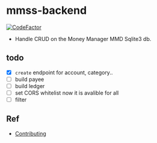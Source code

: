 # mmss-backend
[![CodeFactor](https://www.codefactor.io/repository/github/money-manager-saas/mmss-backend/badge)](https://www.codefactor.io/repository/github/money-manager-saas/mmss-backend)

- Handle CRUD on the Money Manager MMD Sqlite3 db.


## todo
- [x] `create` endpoint for account, category..
- [ ] build payee
- [ ] build ledger
- [ ] set CORS whitelist now it is avalible for all
- [ ] filter

## Ref
- [Contributing](CONTRIBUTING.md)
